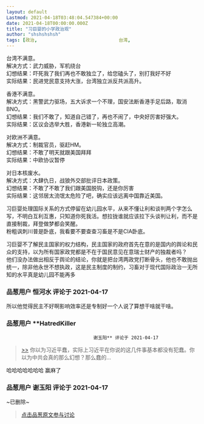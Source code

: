 ```yaml
---
layout: default
Lastmod: 2021-04-18T03:48:04.547384+00:00
date: 2021-04-18T00:00:00.000Z
title: "习巨婴的小学政治观"
author: "shshshshsh"
tags: [政治,								台湾,								香港,								习近平]
---
```


台湾不满意。  
解决方式：武力威胁，军机绕台  
幻想结果：吓死我了我们再也不敢独立了，给您磕头了，别打我好不好  
实际结果：民进党民意支持大涨，台湾独立派反共派高升。  
  
香港不满意。  
解决方式：黑警武力驱场，五大诉求一个不理，国安法断香港手足后路，取消BNO。  
幻想结果：我们不敢了，知道自己错了，再也不闹了，中央好厉害好强大。  
实际结果：区议会选举大胜，香港新一轮独立高潮。  
  
对欧洲不满意。  
解决方式：制裁官员，驱赶HM。  
幻想结果：不敢了明天就跟美国拜拜  
实际结果：中欧协议暂停  
  
对日本核废水。  
解决方式：大肆仇日，战狼外交部批评日本政策。  
幻想结果：不敢了不敢了我们跟美国脱钩，还是你厉害  
实际结果：这邻居太流氓太危险了吧，确实应该远离中国靠近美国。  
  
习巨婴处理国际关系的方式停留在幼儿园水平，从来不懂让利和谈判两个字怎么写，不明白互利互惠，只知道你死我活。想拉拢谁就应该拉下头谈判让利，而不是直接制裁，拜登做梦都会笑醒。  
粉粗讽刺川普是卧底，我看要不要查查习畜是不是CIA卧底。  
  
习巨婴不了解民主国家的权力结构，民主国家的政府首先在意的是国内的舆论和民众的支持，以为所有国家政党都是不在于国民意见在意瑞士财产的独裁者吗？  
他们没办法做出相反于舆论的结论，你就是把台湾两政党打断骨头，他也不敢抛出统一，除非他永世不想执政，这是民主制度的制约，习畜对于现代国际政治一无所知的水平真是幼儿园不能再多

            
### 品葱用户 **恒河水** 评论于 2021-04-17
        
所以他觉得民主不好啊影响效率还是专制好一个人说了算想干啥就干啥。
        


            
### 品葱用户 **HatredKiller				
									谢玉阳** 评论于 2021-04-17
        
> [\>>]( "/article/item_id-633852#") 你以为习近平蠢，实际上习近平在你说的这几件事基本都没有犯蠢。你以为中共会真的那么幻想？那么蠢的...

  
  
哈哈哈哈哈哈哈 赢麻了
        


            
### 品葱用户 **谢玉阳** 评论于 2021-04-17
        
~已删除~
        






> [点击品葱原文参与讨论](https://pincong.rocks/article/31446)

